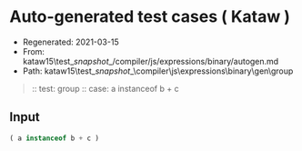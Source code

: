 # Auto-generated test cases ( Kataw )
- Regenerated: 2021-03-15
- From: kataw15\test\__snapshot__/compiler/js/expressions/binary/autogen.md
- Path: kataw15\test\__snapshot__\compiler\js\expressions\binary\gen\group
> :: test: group
> :: case: a instanceof b + c
## Input

`````js
( a instanceof b + c )
`````
